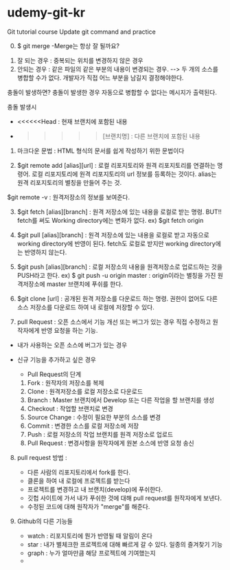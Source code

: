 # udemy-git-kr
Git tutorial course
Update git command and practice

0) $ git merge
-Merge는 항상 잘 될까요?
 1. 잘 되는 경우 : 중복되는 위치를 변경하지 않은 경우
 2. 안되는 경우 : 같은 파일의 같은 부분의 내용이 변경되는 경우. --> 두 개의 소스를 병합할 수가 없다. 개발자가 
 직접 어느 부분을 남길지 결정해야한다.
 
 충돌이 발생하면?
 충돌이 발생한 경우 자동으로 병합할 수 없다는 메시지가 출력된다.
 
 충돌 발생시
 - <<<<<<Head :  현재 브랜치에 포함된 내용
 - >>>>>[브랜치명] : 다른 브랜치에 포함된 내용
 

1) 마크다운 문법 : HTML 형식의 문서를 쉽게 작성하기 위한 문법이다

2) $git remote add [alias][url] : 로컬 리포지토리와 원격 리포지토리를 연결하는 명령어.
로컬 리포지토리에 원격 리포지토리의 url 정보를 등록하는 것이다.
alias는 원격 리포지토리의 별칭을 만들어 주는 것.

$git remote -v : 원격저장소의 정보를 보여준다.

3) $git fetch [alias][branch] : 원격 저장소에 있는 내용을 로컬로 받는 명령. BUT!! fetch를 써도
Working directory에는 변화가 없다.
ex) $git fetch origin

4)  $git pull [alias][branch] : 원격 저장소에 있는 내용을 로컬로 받고 자동으로 working directory에
반영이 된다. fetch도 로컬로 받지만 working directory에는 반영하지 않는다.

5) $git push [alias][branch] : 로컬 저장소의 내용을 원격저장소로 업로드하는 것을 PUSH라고 한다.
ex) $ git push -u origin master : origin이라는 별칭을 가진 원격저장소에 master 브랜치에 푸쉬를 한다.

6) $git clone [url] : 공개된 원격 저장소를 다운로드 하는 명령. 권한이 없어도 다른 소스 저장소를 다운로드
하여 내 로컬에 저장할 수 있다.

7) pull Request : 오픈 소스에서 기능 개선 또는 버그가 있는 경우 직접 수정하고 원작자에게 반영 요청을 하는 기능.

* 내가 사용하는 오픈 소스에 버그가 있는 경우
* 신규 기능을 추가하고 싶은 경우
  
  - Pull Request의 단계
   1. Fork : 원작자의 저장소를 복제
   2. Clone : 원격저장소를 로컬 저장소로 다운로드
   3. Branch : Master 브랜치에서 Develop 또는 다른 작업을 할 브랜치를 생성
   4. Checkout : 작업할 브랜치로 변경
   5. Source Change : 수정이 필요한 부분의 소스를 변경
   6. Commit : 변경한 소스를 로컬 저장소에 저장
   7. Push : 로컬 저장소의 작업 브랜치를 원격 저장소로 업로드
   8. Pull Request : 변경사항을 원작자에게 원본 소스에 반영 요청 송신

8) pull request 방법 : 
   - 다른 사람의 리포지토리에서 fork를 한다.
   - 클론을 하여 내 로컬에 프로젝트를 받는다
   - 프로젝트를 변경하고 내 브랜치(develop)에 푸쉬한다.
   - 깃헙 사이트에 가서 내가 푸쉬한 것에 대해 pull request를 원작자에게 보낸다.
   - 수정된 코드에 대해 원작자가 "merge"를 해준다.

9) Github의 다른 기능들
   - watch : 리포지토리에 뭔가 반영될 때 알림이 온다
   - star : 내가 별체크한 프로젝트에 대해 빠르게 갈 수 있다. 일종의 즐겨찾기 기능
   - graph : 누가 얼마만큼 해당 프로젝트에 기여했는지
   - 
